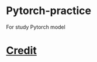 # Pytorch-practice
For study Pytorch model

# [Credit](https://github.com/Ka0Ri/Pytorch-pretrained-models)
